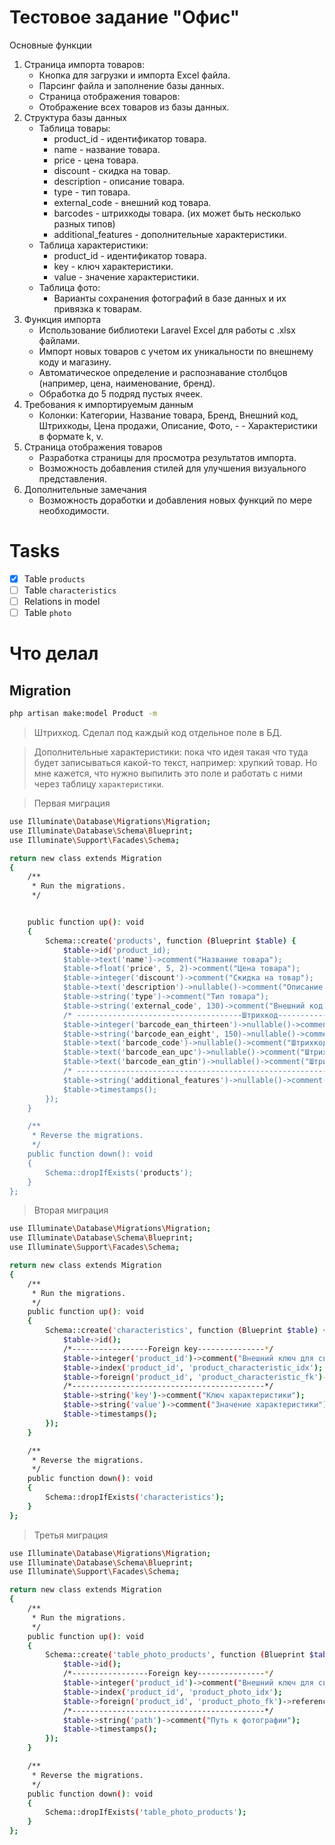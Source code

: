 # Тестовое задание "Офис"

Основные функции
1.	Страница импорта товаров:
	- Кнопка для загрузки и импорта Excel файла.
	- Парсинг файла и заполнение базы данных.
	- Страница отображения товаров:
	- Отображение всех товаров из базы данных.
2. Структура базы данных
 	-	Таблица товары:
		- product_id - идентификатор товара.
		- name - название товара.
		- price - цена товара.
		- discount - скидка на товар.
		- description - описание товара.
		- type - тип товара.
		- external_code - внешний код товара.
		- barcodes - штрихкоды товара. (их может быть несколько разных типов)
		- additional_features - дополнительные характеристики.
	- Таблица характеристики:
		- product_id - идентификатор товара.
		- key - ключ характеристики.
		- value - значение характеристики.
	- Таблица фото:
		- Варианты сохранения фотографий в базе данных и их привязка к товарам.
3. Функция импорта
	- Использование библиотеки Laravel Excel для работы с .xlsx файлами.
	- Импорт новых товаров с учетом их уникальности по внешнему коду и магазину.
	- Автоматическое определение и распознавание столбцов (например, цена, наименование, бренд).
	- Обработка до 5 подряд пустых ячеек.
4. Требования к импортируемым данным
	- Колонки: Категории, Название товара, Бренд, Внешний код, Штрихкоды, Цена продажи, Описание, Фото, - - Характеристики в формате k, v.
5. Страница отображения товаров
	- Разработка страницы для просмотра результатов импорта.
	- Возможность добавления стилей для улучшения визуального представления.
6. Дополнительные замечания
	- Возможность доработки и добавления новых функций по мере необходимости.

# Tasks

- [x] Table `products`
- [ ] Table `characteristics`
- [ ] Relations in model
- [ ] Table `photo`

# Что делал

## Migration

```bash
php artisan make:model Product -m
```
> Штрихкод. Сделал под каждый код отдельное поле в БД.

> Дополнительные характеристики: пока что идея такая что туда будет записываться какой-то текст, например: хрупкий товар.
Но мне кажется, что нужно выпилить это поле и работать с ними через таблицу `характеристики`.

> Первая миграция
```bash
use Illuminate\Database\Migrations\Migration;
use Illuminate\Database\Schema\Blueprint;
use Illuminate\Support\Facades\Schema;

return new class extends Migration
{
    /**
     * Run the migrations.
     */


    public function up(): void
    {
        Schema::create('products', function (Blueprint $table) {
            $table->id('product_id);
            $table->text('name')->comment("Название товара");
            $table->float('price', 5, 2)->comment("Цена товара");
            $table->integer('discount')->comment("Скидка на товар");
            $table->text('description')->nullable()->comment("Описание товара [необязательно]");
            $table->string('type')->comment("Тип товара");
            $table->string('external_code', 130)->comment("Внешний код продукта");
            /* -------------------------------------Штрихкод------------------- */
            $table->integer('barcode_ean_thirteen')->nullable()->comment("Штрихкод EAN13 integer");
            $table->string('barcode_ean_eight', 150)->nullable()->comment("Штрихкод EAN8 string");
            $table->text('barcode_code')->nullable()->comment("Штрихкод Code128 text");
            $table->text('barcode_ean_upc')->nullable()->comment("Штрихкод UPC text");
            $table->text('barcode_ean_gtin')->nullable()->comment("Штрихкод GTIN text");
            /* ------------------------------------------------------------------- */
            $table->string('additional_features')->nullable()->comment("Дополнительные характеристики товара");
            $table->timestamps();
        });
    }

    /**
     * Reverse the migrations.
     */
    public function down(): void
    {
        Schema::dropIfExists('products');
    }
};
```

> Вторая миграция
```bash
use Illuminate\Database\Migrations\Migration;
use Illuminate\Database\Schema\Blueprint;
use Illuminate\Support\Facades\Schema;

return new class extends Migration
{
    /**
     * Run the migrations.
     */
    public function up(): void
    {
        Schema::create('characteristics', function (Blueprint $table) {
            $table->id();
            /*-----------------Foreign key---------------*/
            $table->integer('product_id')->comment("Внешний ключ для связи с таблицей products");
            $table->index('product_id', 'product_characteristic_idx');
            $table->foreign('product_id', 'product_characteristic_fk')->references('product_id')->on('products')->onDelete('cascade')->onUpdate('cascade');
            /*-------------------------------------------*/
            $table->string('key')->comment("Ключ характеристики");
            $table->string('value')->comment("Значение характеристики");
            $table->timestamps();
        });
    }

    /**
     * Reverse the migrations.
     */
    public function down(): void
    {
        Schema::dropIfExists('characteristics');
    }
};
```

> Третья миграция
```bash
use Illuminate\Database\Migrations\Migration;
use Illuminate\Database\Schema\Blueprint;
use Illuminate\Support\Facades\Schema;

return new class extends Migration
{
    /**
     * Run the migrations.
     */
    public function up(): void
    {
        Schema::create('table_photo_products', function (Blueprint $table) {
            $table->id();
            /*-----------------Foreign key---------------*/
            $table->integer('product_id')->comment("Внешний ключ для связи с таблицей products");
            $table->index('product_id', 'product_photo_idx');
            $table->foreign('product_id', 'product_photo_fk')->references('product_id')->on('products')->onDelete('cascade')->onUpdate('cascade');
            /*-------------------------------------------*/
            $table->string('path')->comment("Путь к фотографии");
            $table->timestamps();
        });
    }

    /**
     * Reverse the migrations.
     */
    public function down(): void
    {
        Schema::dropIfExists('table_photo_products');
    }
};
```